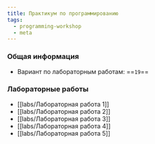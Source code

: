 ```yaml
---
title: Практикум по программированию
tags:
  - programming-workshop
  - meta
---
```

### Общая информация
- Вариант по лабораторным работам: ==`19`==
### Лабораторные работы  
- [[labs/Лабораторная работа 1]]
- [[labs/Лабораторная работа 2]]
- [[labs/Лабораторная работа 3]]
- [[labs/Лабораторная работа 4]]
- [[labs/Лабораторная работа 5]]